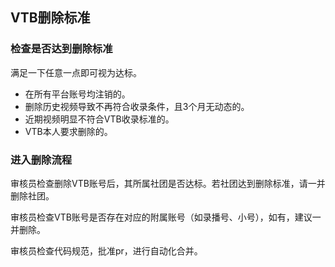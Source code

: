 ## VTB删除标准


### 检查是否达到删除标准

满足一下任意一点即可视为达标。

- 在所有平台账号均注销的。
- 删除历史视频导致不再符合收录条件，且3个月无动态的。
- 近期视频明显不符合VTB收录标准的。
- VTB本人要求删除的。


### 进入删除流程

审核员检查删除VTB账号后，其所属社团是否达标。若社团达到删除标准，请一并删除社团。

审核员检查VTB账号是否存在对应的附属账号（如录播号、小号），如有，建议一并删除。

审核员检查代码规范，批准pr，进行自动化合并。
